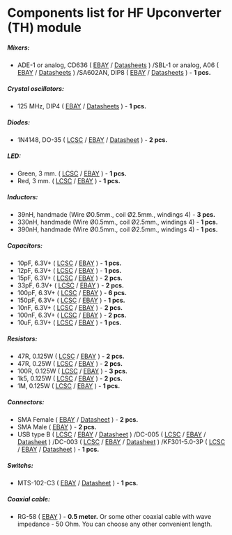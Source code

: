 # Components list for HF Upconverter (TH) module

##### Mixers:
- ADE-1 or analog, CD636 (
[EBAY](https://www.ebay.com/sch/i.html?_from=R40&_trksid=p2050601.m570.l1313.TR0.TRC0.H0.Xade-1.TRS0&_nkw=ade-1&_sacat=0) /
[Datasheets](./Datasheets/Mixers/ADE%20series/) )
/SBL-1 or analog, A06 (
[EBAY](https://www.ebay.com/sch/i.html?_from=R40&_trksid=p2050601.m570.l1313.TR0.TRC0.H0.Xade-1.TRS0&_nkw=ade-1&_sacat=0) /
[Datasheets](./Datasheets/Mixers/SBL%20series/) ) 
/SA602AN, DIP8 (
[EBAY](https://www.ebay.com/sch/i.html?_from=R40&_trksid=p2050601.m570.l1313.TR0.TRC0.H0.Xade-1.TRS0&_nkw=ade-1&_sacat=0) /
[Datasheets](./Datasheets/Mixers/SA602AN-Frequency-mixer-Datasheet.pdf) ) - **1 pcs.**

##### Crystal oscillators:
- 125 MHz, DIP4 (
[EBAY](https://www.ebay.com/sch/i.html?_from=R40&_trksid=p2050601.m570.l1313.TR0.TRC0.A0.H2.Xcrystal+oscillator+125mhz+dip4.TRS1&_nkw=crystal+oscillator+125mhz+dip4&_sacat=0) /
[Datasheets](./Datasheets/Crystal%20oscillators/HO-22-25-Crystal-oscillators-Datasheet.pdf) ) - **1 pcs.**

##### Diodes:
- 1N4148, DO-35 (
[LCSC](https://lcsc.com/search?q=1n4148%20do-35) /
[EBAY](https://www.ebay.com/sch/i.html?_from=R40&_trksid=p2050601.m570.l1313.TR4.TRC1.A0.H0.X1n4148.TRS0&_nkw=1n4148&_sacat=0) /
[Datasheet](./Datasheets/Diodes/1N4148-Diode-Datasheet.pdf) ) - **2 pcs.**

##### LED:
- Green, 3 mm. (
[LCSC](https://lcsc.com/search?q=led%20green%203mm) /
[EBAY](https://www.ebay.com/sch/i.html?_from=R40&_trksid=p2050601.m570.l1313.TR0.TRC0.H1.Xled+green+3mm.TRS0&_nkw=led+green+3mm&_sacat=0) ) - **1 pcs.**
- Red, 3 mm. (
[LCSC](https://lcsc.com/search?q=led%20red%203mm) /
[EBAY](https://www.ebay.com/sch/i.html?_from=R40&_trksid=p2050601.m570.l1313.TR11.TRC1.A0.H0.Xled+red+3mm.TRS0&_nkw=led+red+3mm&_sacat=0) ) - **1 pcs.**

##### Inductors:
- 39nH, handmade (Wire Ø0.5mm., coil Ø2.5mm., windings 4) - **3 pcs.**
- 330nH, handmade (Wire Ø0.5mm., coil Ø2.5mm., windings 4) - **1 pcs.**
- 390nH, handmade (Wire Ø0.5mm., coil Ø2.5mm., windings 4) - **1 pcs.**

##### Capacitors:
- 10pF, 6.3V+ (
[LCSC](https://lcsc.com/search?q=10pf%20plugin) /
[EBAY](https://www.ebay.com/sch/i.html?_from=R40&_trksid=p2050601.m570.l1313.TR0.TRC0.A0.H0.X10pf+dip.TRS1&_nkw=10pf+dip&_sacat=0) ) - **1 pcs.**
- 12pF, 6.3V+ (
[LCSC](https://lcsc.com/search?q=12pf%20plugin) /
[EBAY](https://www.ebay.com/sch/i.html?_from=R40&_trksid=p2050601.m570.l1313.TR7.TRC2.A0.H0.X12pf+dip.TRS0&_nkw=12pf+dip&_sacat=0) ) - **1 pcs.**
- 15pF, 6.3V+ (
[LCSC](https://lcsc.com/search?q=15pf%20plugin) /
[EBAY](https://www.ebay.com/sch/i.html?_from=R40&_trksid=p2050601.m570.l1313.TR2.TRC0.A0.H0.X15pf+dip.TRS1&_nkw=15pf+dip&_sacat=0) ) - **2 pcs.**
- 33pF, 6.3V+ (
[LCSC](https://lcsc.com/search?q=33pf%20plugin) /
[EBAY](https://www.ebay.com/sch/i.html?_from=R40&_trksid=p2050601.m570.l1313.TR11.TRC1.A0.H0.X33pf+dip.TRS0&_nkw=33pf+dip&_sacat=0) ) - **2 pcs.**
- 100pF, 6.3V+ (
[LCSC](https://lcsc.com/search?q=100pf%20plugin) /
[EBAY](https://www.ebay.com/sch/i.html?_from=R40&_trksid=p2050601.m570.l1313.TR10.TRC2.A0.H0.X100pf+dip.TRS2&_nkw=100pf+dip&_sacat=0) ) - **6 pcs.**
- 150pF, 6.3V+ (
[LCSC](https://lcsc.com/search?q=150pf%20plugin) /
[EBAY](https://www.ebay.com/sch/i.html?_from=R40&_trksid=p2050601.m570.l1313.TR1.TRC0.A0.H0.X150pf+dip.TRS0&_nkw=150pf+dip&_sacat=0) ) - **1 pcs.**
- 10nF, 6.3V+ (
[LCSC](https://lcsc.com/search?q=10nf%20plugin) /
[EBAY](https://www.ebay.com/sch/i.html?_from=R40&_trksid=p2050601.m570.l1313.TR0.TRC0.H0.X10nf+dip.TRS1&_nkw=10nf+dip&_sacat=0) ) - **2 pcs.**
- 100nF, 6.3V+ (
[LCSC](https://lcsc.com/search?q=100nf%20plugin) /
[EBAY](https://www.ebay.com/sch/i.html?_from=R40&_trksid=p2050601.m570.l1313.TR5.TRC1.A0.H0.X100nf+dip.TRS1&_nkw=100nf+dip&_sacat=0) ) - **2 pcs.**
- 10uF, 6.3V+ (
[LCSC](https://lcsc.com/search?q=10uf) /
[EBAY](https://www.ebay.com/sch/i.html?_from=R40&_trksid=p2050601.m570.l1313.TR10.TRC2.A0.H0.X10uf.TRS2&_nkw=10uf&_sacat=0) ) - **1 pcs.**

##### Resistors:
- 47R, 0.125W (
[LCSC](https://lcsc.com/search?q=47r%20dip) /
[EBAY](https://www.ebay.com/sch/i.html?_from=R40&_trksid=p2050601.m570.l1313.TR1.TRC0.A0.H0.X47ohm.TRS0&_nkw=47ohm&_sacat=0) ) - **2 pcs.**
- 47R, 0.25W (
[LCSC](https://lcsc.com/search?q=47r%20dip) /
[EBAY](https://www.ebay.com/sch/i.html?_from=R40&_trksid=p2050601.m570.l1313.TR1.TRC0.A0.H0.X47ohm.TRS0&_nkw=47ohm&_sacat=0) ) - **2 pcs.**
- 100R, 0.125W (
[LCSC](https://lcsc.com/search?q=100r%20dip) /
[EBAY](https://www.ebay.com/sch/i.html?_from=R40&_trksid=p2050601.m570.l1313.TR10.TRC2.A0.H0.X100.TRS2&_nkw=100r&_sacat=0) ) - **3 pcs.**
- 1k5, 0.125W (
[LCSC](https://lcsc.com/search?q=1k5%20dip) /
[EBAY](https://www.ebay.com/sch/i.html?_from=R40&_trksid=p2050601.m570.l1313.TR10.TRC2.A0.H0.X1k5.TRS2&_nkw=1k5&_sacat=0) ) - **2 pcs.**
- 1M, 0.125W (
[LCSC](https://lcsc.com/search?q=1m%20dip) /
[EBAY](https://www.ebay.com/sch/i.html?_from=R40&_trksid=p2050601.m570.l1313.TR2.TRC0.A0.H0.X1m+ohm.TRS0&_nkw=1m+ohm&_sacat=0) ) - **1 pcs.**

##### Connectors:
- SMA Female (
[EBAY](https://www.ebay.com/sch/i.html?_from=R40&_trksid=p2050601.m570.l1312.R1.TR9.TRC1.A0.H0.Xsma+female+.TRS2&_nkw=sma+female+edge&_sacat=0) /
[Datasheet](./Datasheets/Connectors/SMA-Female-Datasheet.pdf) ) - **2 pcs.**
- SMA Male (
[EBAY](https://www.ebay.com/sch/i.html?_from=R40&_trksid=p2050601.m570.l1313.TR0.TRC0.A0.H0.Xsma+male.TRS5&_nkw=sma+male&_sacat=0) ) - **2 pcs.**
- USB type B (
[LCSC](https://lcsc.com/search?q=USB%20BFemale90) /
[EBAY](https://www.ebay.com/sch/i.html?_from=R40&_trksid=p2050601.m570.l1311.R1.TR5.TRC0.A0.H0.Xusb+type+b+f.TRS0&_nkw=usb+type+b+female+connector&_sacat=0) /
[Datasheet](./Datasheets/Connectors/USB-Connectors-Datasheet.pdf) )
/DC-005 (
[LCSC](https://lcsc.com/search?q=dc-005) /
[EBAY](https://www.ebay.com/sch/i.html?_from=R40&_trksid=p2050601.m570.l1313.TR10.TRC2.A0.H0.Xdc-005.TRS2&_nkw=dc-005&_sacat=0) /
[Datasheet](./Datasheets/Connectors/DC-005-Datasheet.pdf) )
/DC-003 (
[LCSC](https://lcsc.com/search?q=dc-003) /
[EBAY](https://www.ebay.com/sch/i.html?_from=R40&_trksid=p2050601.m570.l1313.TR0.TRC0.H0.Xdc-003.TRS0&_nkw=dc-003&_sacat=0) /
[Datasheet](./Datasheets/Connectors/DC-003-Datasheet.pdf) )
/KF301-5.0-3P (
[LCSC](https://lcsc.com/search?q=5.00-3P) /
[EBAY](https://www.ebay.com/sch/i.html?_from=R40&_trksid=p2050601.m570.l1313.TR1.TRC0.A0.H0.XKF301-3P.TRS0&_nkw=KF301-3P&_sacat=0) /
[Datasheet](./Datasheets/Connectors/KF301-5.0-3P-(GS009S-5.0-XXP)-Datasheet.pdf) ) - **1 pcs.**

##### Switchs:
- MTS-102-C3 (
[EBAY](https://www.ebay.com/sch/i.html?_from=R40&_trksid=p2050601.m570.l1313.TR1.TRC0.A0.H0.Xmts-102-c.TRS0&_nkw=mts-102-c3&_sacat=0) /
[Datasheet](./Datasheets/Switchs/MTS-Series-Switchs-Datasheet.pdf) ) - **1 pcs.**

##### Coaxial cable:
- RG-58 (
[EBAY](https://www.ebay.com/sch/i.html?_from=R40&_trksid=p2050601.m570.l1313.TR11.TRC2.A0.H0.Xrg58.TRS1&_nkw=rg58&_sacat=0) ) - **0.5 meter.** Or some other coaxial cable with wave impedance - 50 Ohm. You can choose any other convenient length.